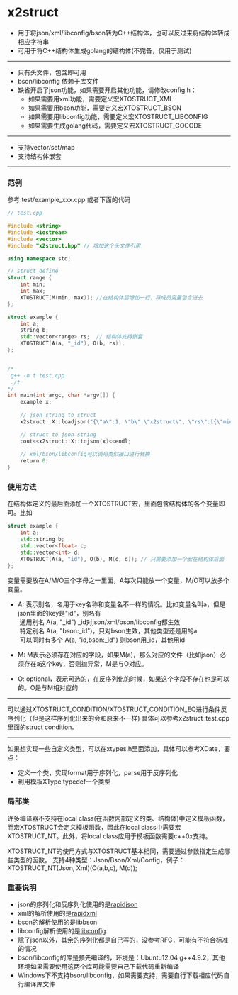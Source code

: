 x2struct
===========
- 用于将json/xml/libconfig/bson转为C++结构体，也可以反过来将结构体转成相应字符串
- 可用于将C++结构体生成golang的结构体(不完备，仅用于测试)

------
- 只有头文件，包含即可用
- bson/libconfig 依赖于库文件
- 缺省开启了json功能，如果需要开启其他功能，请修改config.h：
    - 如果需要用xml功能，需要定义宏XTOSTRUCT_XML
    - 如果需要用bson功能，需要定义宏XTOSTRUCT_BSON
    - 如果需要用libconfig功能，需要定义宏XTOSTRUCT_LIBCONFIG
    - 如果需要生成golang代码，需要定义宏XTOSTRUCT_GOCODE

------
- 支持vector/set/map
- 支持结构体嵌套

***
### 范例
参考 test/example_xxx.cpp 或者下面的代码

```C++
// test.cpp

#include <string>
#include <iostream>
#include <vector>
#include "x2struct.hpp" // 增加这个头文件引用

using namespace std;

// struct define
struct range {
    int min;
    int max;
    XTOSTRUCT(M(min, max)); //在结构体后增加一行，将成员变量包含进去
};

struct example {
    int a;
    string b;
    std::vector<range> rs;  // 结构体支持嵌套
    XTOSTRUCT(A(a, "_id"), O(b, rs));
};


/*
 g++ -o t test.cpp
 ./t
*/
int main(int argc, char *argv[]) {
    example x;
    
    // json string to struct
    x2struct::X::loadjson("{\"a\":1, \"b\":\"x2struct\", \"rs\":[{\"min\":1, \"max\":2}, {\"min\":10, \"max\":20}]}", x, false);

    // struct to json string
    cout<<x2struct::X::tojson(x)<<endl;
    
    // xml/bson/libconfig可以调用类似接口进行转换
    return 0;
}
```

### 使用方法
在结构体定义的最后面添加一个XTOSTRUCT宏，里面包含结构体的各个变量即可。比如
``` C++
struct example {
    int a;
    std::string b;
    std::vector<float> c;
    std::vector<int> d;
    XTOSTRUCT(A(a, "id"), O(b), M(c, d)); // 只需要添加一个宏在结构体后面
};
```

变量需要放在A/M/O三个字母之一里面，A每次只能放一个变量，M/O可以放多个变量。

- A: 表示别名，名用于key名称和变量名不一样的情况。比如变量名叫a，但是json里面的key是"id"，别名有<br>
  通用别名 A(a, "_id")  _id对json/xml/bson/libconfig都生效 <br>
  特定别名 A(a, "bson:_id")，只对bson生效，其他类型还是用的a <br>
  可以同时有多个 A(a, "id,bson:_id") 则bson用_id，其他用id

- M: M表示必须存在对应的字段，如果M(a)，那么对应的文件（比如json）必须存在a这个key，否则抛异常，M是与O对应。
- O: optional，表示可选的，在反序列化的时候，如果这个字段不存在也是可以的。O是与M相对应的

***
可以通过XTOSTRUCT_CONDITION/XTOSTRUCT_CONDITION_EQ进行条件反序列化（但是这样序列化出来的会和原来不一样)
具体可以参考x2struct_test.cpp里面的struct condition。
***
如果想实现一些自定义类型，可以在xtypes.h里面添加，具体可以参考XDate，要点：
- 定义一个类，实现format用于序列化，parse用于反序列化
- 利用模板XType typedef一个类型

### 局部类
许多编译器不支持在local class(在函数内部定义的类、结构体)中定义模板函数，而宏XTOSTRUCT会定义模板函数，因此在local class中需要宏XTOSTRUCT_NT。此外，将local class应用于模板函数需要c++0x支持。

XTOSTRUCT_NT的使用方式与XTOSTRUCT基本相同，需要通过参数指定生成哪些类型的函数。 支持4种类型：Json/Bson/Xml/Config，例子：XTOSTRUCT_NT(Json, Xml)(O(a,b,c), M(d));


### 重要说明
- json的序列化和反序列化使用的是[rapidjson](https://github.com/Tencent/rapidjson)
- xml的解析使用的是[rapidxml](http://rapidxml.sourceforge.net)
- bson的解析使用的是[libbson](https://github.com/mongodb/libbson/tree/1.0.0)
- libconfig解析使用的是[libconfig](https://github.com/hyperrealm/libconfig)
- 除了json以外，其余的序列化都是自己写的，没参考RFC，可能有不符合标准的情况
- bson/libconfig的库是预先编译的，环境是：Ubuntu12.04 g++4.9.2，其他环境如果需要使用这两个库可能需要自己下载代码重新编译
- Windows下不支持bson/libconfig，如果需要支持，需要自行下载相应代码自行编译库文件
